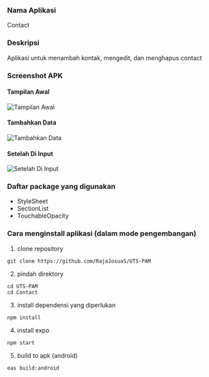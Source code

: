 ### Nama Aplikasi
Contact

### Deskripsi
Aplikasi untuk menambah kontak, mengedit, dan menghapus contact

### Screenshot APK
#### Tampilan Awal
![Tampilan Awal](https://github.com/RajaJosuaS/UTS-PAM/blob/main/Contact/Screenshot/Tampilan%20Awal.jpg)

#### Tambahkan Data
![Tambahkan Data](https://github.com/RajaJosuaS/UTS-PAM/blob/main/Contact/Screenshot/Tambahkan%20Data.jpg)

#### Setelah Di Input
![Setelah Di Input](https://github.com/RajaJosuaS/UTS-PAM/blob/main/Contact/Screenshot/Setelah%20Di%20Input.jpg)

### Daftar package yang digunakan
- StyleSheet
- SectionList
- TouchableOpacity

### Cara menginstall aplikasi (dalam mode pengembangan)

1. clone repository
```
git clone https://github.com/RajaJosuaS/UTS-PAM
```

2. pindah direktory
```
cd UTS-PAM
cd Contact
```

3. install dependensi yang diperlukan
```
npm install
```
4. install expo
```
npm start
```

5. build to apk (android)
```sh 
eas build:android
```
